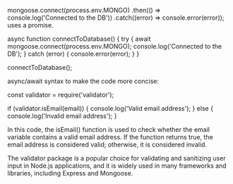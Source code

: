 mongoose.connect(process.env.MONGO)
  .then(() => console.log('Connected to the DB'))
  .catch((error) => console.error(error));
uses a promise.

async function connectToDatabase() {
  try {
    await mongoose.connect(process.env.MONGO);
    console.log('Connected to the DB');
  } catch (error) {
    console.error(error);
  }
}

connectToDatabase();

async/await syntax to make the code more concise:


const validator = require('validator');

if (validator.isEmail(email)) {
  console.log('Valid email address');
} else {
  console.log('Invalid email address');
}

In this code, the isEmail() function is used to check whether the email variable contains a valid email address. If the function returns true, the email address is considered valid; otherwise, it is considered invalid.

The validator package is a popular choice for validating and sanitizing user input in Node.js applications, and it is widely used in many frameworks and libraries, including Express and Mongoose.